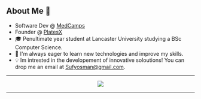 ## About Me 🤖
- Software Dev @ [MedCamps](https://MedCamps.co.uk)
- Founder @ [PlatesX](https://www.PlatesX.com)
- 🎓 Penultimate year student at Lancaster University studying a BSc Computer Science.
- 🌱 I'm always eager to learn new technologies and improve my skills.
- 💡 Im intrested in the developement of innovative soloutions!
You can drop me an email at [Sufyosman@gmail.com](mailto:sufyosman@gmail.com).

----------

<p align="center">
  <img src="https://media.giphy.com/media/3oKIPnAiaMCws8nOsE/giphy.gif">
</p>

----------
